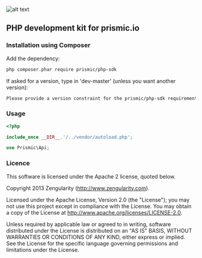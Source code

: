 ![alt text](https://travis-ci.org/prismicio/php-kit.png "Travis build")

## PHP development kit for prismic.io

### Installation using Composer

Add the dependency:

```bash
php composer.phar require prismic/php-sdk
```

If asked for a version, type in 'dev-master' (unless you want another version):

```bash
Please provide a version constraint for the prismic/php-sdk requirement: dev-master
```

### Usage

```php
<?php

include_once __DIR__.'/../vendor/autoload.php';

use Prismic\Api;

```

### Licence

This software is licensed under the Apache 2 license, quoted below.

Copyright 2013 Zengularity (http://www.zengularity.com).

Licensed under the Apache License, Version 2.0 (the "License"); you may not use this project except in compliance with the License. You may obtain a copy of the License at http://www.apache.org/licenses/LICENSE-2.0.

Unless required by applicable law or agreed to in writing, software distributed under the License is distributed on an "AS IS" BASIS, WITHOUT WARRANTIES OR CONDITIONS OF ANY KIND, either express or implied. See the License for the specific language governing permissions and limitations under the License.
